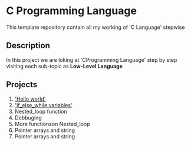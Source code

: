 # C Programming Language

This template repository contain all my working of 'C Language' stepwise

## Description
In this project we are loking at 'CProgramming Language' step by step visiting each sub-topic as **Low-Level Language**

## Projects
1. ['Hello world'](https://github.com/penscola/alx-low_level_programming/tree/master/0x00-hello_world)
2. ['If_else_while variables'](https://github.com/penscola/alx-low_level_programming/tree/master/0x01-variables_if_else_while)
3. Nested_loop function
4. Debbuging
5. More functionson Nested_loop
6. Pointer arrays and string
7. Pointer arrays and string
